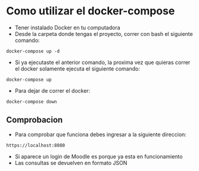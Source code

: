 # Como utilizar el docker-compose

* Tener instalado Docker en tu computadora
* Desde la carpeta donde tengas el proyecto, correr con bash el siguiente comando:
````
docker-compose up -d
````
* Si ya ejecutaste el anterior comando, la proxima vez que quieras correr el docker solamente ejecuta el siguiente comando:
````
docker-compose up
````
* Para dejar de correr el docker:
````
docker-compose down
````

## Comprobacion

* Para comprobar que funciona debes ingresar a la siguiente direccion:
````
https://localhost:8080
````
* Si aparece un login de Moodle es porque ya esta en funcionamiento
* Las consultas se devuelven en formato JSON